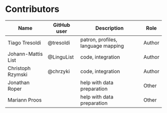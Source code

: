 # Contributors

Name | GitHub user | Description | Role
--- | --- | --- | ---
Tiago Tresoldi | @tresoldi | patron, profiles, language mapping | Author
Johann-Mattis List | @LinguList | code, integration | Author
Christoph Rzymski | @chrzyki | code, integration | Author
Jonathan Roper | | help with data preparation | Other
Mariann Proos | | help with data preparation | Other
